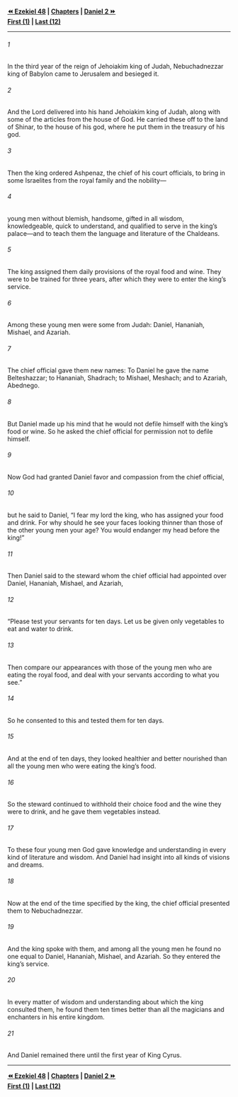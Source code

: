   
**[⏪ Ezekiel 48](../44.26%20Ezekiel/Ezekiel%2048.md) | [Chapters](./_index.md) | [Daniel 2 ⏩](./Daniel%202.md)**  
**[First (1)](Daniel%201.md) | [Last (12)](./Daniel%2012.md)**  
  
---  
  
###### 1  
In the third year of the reign of Jehoiakim king of Judah, Nebuchadnezzar king of Babylon came to Jerusalem and besieged it.  
  
###### 2  
And the Lord delivered into his hand Jehoiakim king of Judah, along with some of the articles from the house of God. He carried these off to the land of Shinar, to the house of his god, where he put them in the treasury of his god.  
  
###### 3  
Then the king ordered Ashpenaz, the chief of his court officials, to bring in some Israelites from the royal family and the nobility—  
  
###### 4  
young men without blemish, handsome, gifted in all wisdom, knowledgeable, quick to understand, and qualified to serve in the king’s palace—and to teach them the language and literature of the Chaldeans.  
  
###### 5  
The king assigned them daily provisions of the royal food and wine. They were to be trained for three years, after which they were to enter the king’s service.  
  
###### 6  
Among these young men were some from Judah: Daniel, Hananiah, Mishael, and Azariah.  
  
###### 7  
The chief official gave them new names: To Daniel he gave the name Belteshazzar; to Hananiah, Shadrach; to Mishael, Meshach; and to Azariah, Abednego.  
  
###### 8  
But Daniel made up his mind that he would not defile himself with the king’s food or wine. So he asked the chief official for permission not to defile himself.  
  
###### 9  
Now God had granted Daniel favor and compassion from the chief official,  
  
###### 10  
but he said to Daniel, “I fear my lord the king, who has assigned your food and drink. For why should he see your faces looking thinner than those of the other young men your age? You would endanger my head before the king!”  
  
###### 11  
Then Daniel said to the steward whom the chief official had appointed over Daniel, Hananiah, Mishael, and Azariah,  
  
###### 12  
“Please test your servants for ten days. Let us be given only vegetables to eat and water to drink.  
  
###### 13  
Then compare our appearances with those of the young men who are eating the royal food, and deal with your servants according to what you see.”  
  
###### 14  
So he consented to this and tested them for ten days.  
  
###### 15  
And at the end of ten days, they looked healthier and better nourished than all the young men who were eating the king’s food.  
  
###### 16  
So the steward continued to withhold their choice food and the wine they were to drink, and he gave them vegetables instead.  
  
###### 17  
To these four young men God gave knowledge and understanding in every kind of literature and wisdom. And Daniel had insight into all kinds of visions and dreams.  
  
###### 18  
Now at the end of the time specified by the king, the chief official presented them to Nebuchadnezzar.  
  
###### 19  
And the king spoke with them, and among all the young men he found no one equal to Daniel, Hananiah, Mishael, and Azariah. So they entered the king’s service.  
  
###### 20  
In every matter of wisdom and understanding about which the king consulted them, he found them ten times better than all the magicians and enchanters in his entire kingdom.  
  
###### 21  
And Daniel remained there until the first year of King Cyrus.  
  
  
---  
  
**[⏪ Ezekiel 48](../44.26%20Ezekiel/Ezekiel%2048.md) | [Chapters](./_index.md) | [Daniel 2 ⏩](./Daniel%202.md)**  
**[First (1)](Daniel%201.md) | [Last (12)](./Daniel%2012.md)**  
  
